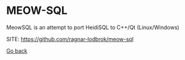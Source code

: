 # MEOW-SQL

 MeowSQL is an attempt to port HeidiSQL to C++/Qt (Linux/Windows) 
 
 SITE: https://github.com/ragnar-lodbrok/meow-sql

 [Go back](https://portable-linux-apps.github.io/apps.html)
